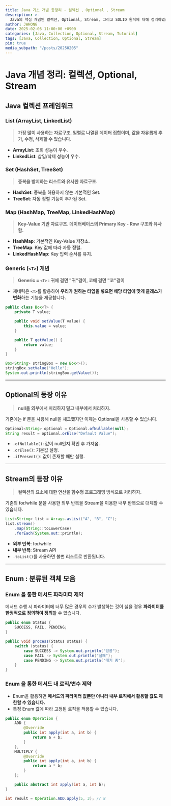 ```yaml
---
title: Java 기초 개념 총정리 - 컬렉션 , Optional , Stream
description: >-
  Java의 핵심 개념인 컬렉션, Optional, Stream, 그리고 SOLID 원칙에 대해 정리하였습니다.
author: JWHONG
date: 2025-02-05 11:00:00 +0900
categories: [Java, Collection, Optional, Stream, Tutorial]
tags: [Java, Collection, Optional, Stream]
pin: true
media_subpath: "/posts/20250205"
---
```


# Java 개념 정리: 컬렉션, Optional, Stream

## Java 컬렉션 프레임워크

### List (ArrayList, LinkedList)

> **가장 많이 사용하는 자료구조.
> 일렬로 나열된 데이터 집합이며, 값을 자유롭게 추가, 수정, 삭제할 수 있습니다.**

- **ArrayList**: 조회 성능이 우수.
- **LinkedList**: 삽입/삭제 성능이 우수.

### Set (HashSet, TreeSet)

> **중복을 방지하는 리스트와 유사한 자료구조.**

- **HashSet**: 중복을 허용하지 않는 기본적인 Set.
- **TreeSet**: 자동 정렬 기능이 추가된 Set.

### Map (HashMap, TreeMap, LinkedHashMap)

> **Key-Value 기반 자료구조.
> 데이터베이스의 Primary Key - Row 구조와 유사함.**

- **HashMap**: 기본적인 Key-Value 저장소.
- **TreeMap**: Key 값에 따라 자동 정렬.
- **LinkedHashMap**: Key 입력 순서를 유지.

### Generic (`<T>`) 개념

> **Generic = `<T>` : 귀에 걸면 "귀"걸이, 코에 걸면 "코"걸이**

- 제네릭은 `<T>`를 활용하여 **우리가 원하는 타입을 넣으면 해당 타입에 맞게 클래스가 변화**하는 기능을 제공합니다.

```java
public class Box<T> {
    private T value;

    public void setValue(T value) {
        this.value = value;
    }

    public T getValue() {
        return value;
    }
}

Box<String> stringBox = new Box<>();
stringBox.setValue("Hello");
System.out.println(stringBox.getValue());
```

---

## Optional의 등장 이유

> **null을 외부에서 처리하지 말고 내부에서 처리하자.**

기존에는 if 문을 사용해 null을 체크했지만 이제는 Optional을 사용할 수 있습니다.

```java
Optional<String> optional = Optional.ofNullable(null);
String result = optional.orElse("Default Value");
```

- `.ofNullable()`: 값이 null인지 확인 후 가져옴.
- `.orElse()`: 기본값 설정.
- `.ifPresent()`: 값이 존재할 때만 실행.

---

## Stream의 등장 이유

> **컬렉션의 요소에 대한 연산을 함수형 프로그래밍 방식으로 처리하자.**

기존의 for/while 문을 사용한 외부 반복을 Stream을 이용한 내부 반복으로 대체할 수 있습니다.

```java
List<String> list = Arrays.asList("A", "B", "C");
list.stream()
    .map(String::toLowerCase)
    .forEach(System.out::println);
```

- **외부 반복**: for/while
- **내부 반복**: Stream API
- `.toList()`를 사용하면 불변 리스트로 반환됩니다.

---

## Enum : 분류된 객체 모음

### Enum 을 통한 메서드 파라미터 제약

메서드 수행 시 파라미터에 너무 많은 경우의 수가 발생하는 것이 싫을 경우 **파라미터를 한정적으로 정의하여 정의**할 수 있습니다.

```java
public enum Status {
    SUCCESS, FAIL, PENDING;
}

public void process(Status status) {
    switch (status) {
        case SUCCESS -> System.out.println("성공");
        case FAIL -> System.out.println("실패");
        case PENDING -> System.out.println("대기 중");
    }
}
```

### Enum 을 통한 메서드 내 로직/변수 제약

- Enum을 활용하면 **메서드의 파라미터 값뿐만 아니라 내부 로직에서 활용할 값도 제한할 수 있습니다.**
- 특정 Enum 값에 따라 고정된 로직을 적용할 수 있습니다.

```java
public enum Operation {
    ADD {
        @Override
        public int apply(int a, int b) {
            return a + b;
        }
    },
    MULTIPLY {
        @Override
        public int apply(int a, int b) {
            return a * b;
        }
    };

    public abstract int apply(int a, int b);
}

int result = Operation.ADD.apply(5, 3); // 8
```
